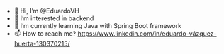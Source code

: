 - 👋 Hi, I’m @EduardoVH
- 👀 I’m interested in backend
- 🌱 I’m currently learning Java with Spring Boot framework
- 📫 How to reach me? https://www.linkedin.com/in/eduardo-vázquez-huerta-130370215/

<!---
EduardoVH/EduardoVH is a ✨ special ✨ repository because its `README.md` (this file) appears on your GitHub profile.
You can click the Preview link to take a look at your changes.
--->
